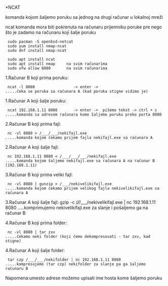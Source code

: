 *NCAT

komanda kojom šaljemo poruku sa jednog  na drugi računar u lokalnoj mreži

ncat komanda mora biti pokrenuta na računaru prijemniku poruke pre nego što je zadamo na računaru koji šalje poruku 

     sudo pacman -S openbsd-netcat
     sudo yum install nmap-ncat
     sudo dnf install nmap-ncat

     sudo apt install ncat
     sudo apt install nmap     na svim računarima
     sudo ufw allow 8080       na svim računarima

1.Računar B koji prima poruku:

     ncat -l 8080                 -> enter ->                                        .....čeka se poruka sa računara A (kad poruka stigne vidimo je)
1.Računar A koji šalje poruku:

     ncat 192.168.1.11 8080       -> enter ->  pišemo tekst -> ctrl + c              .....komanda sa adresom računara kome šaljemo poruku preko porta 8080

2.Računar B koji prima fajl:

     nc -vl 8080 > /___/___/nekifajl.exe                                            .....komanda kojom čekamo prijem fajla nekifajl.exe sa računara A
2.Računar A koji šalje fajl:

     nc 192.168.1.11 8080 < /___/___/___/nekifajl.exe                               .....komanda kojom šaljemo nekifajl.exe sa računara A na računar B (192.168.1.11)

3.Računar B koji prima veliki fajl:

     nc -vl 8080 | gunzip > /___/nekivelikifajl.exe                                 .....komanda kojom čekamo prijem velikog fajla nekivelikifajl.exe sa računara A
3.Računar A koji šalje fajl:
gzip -c /___/___/___/nekivelikifajl.exe | nc 192.168.1.11 8080                 .....komprimujemo nekivelikifajl.exe za slanje i pošaljemo ga na računar B

4.Računar B koji prima folder:
 
     nc -vl 8080 | tar zxv                                                          .....čekamo neki folder (koji čemo dekompresovati - tar zxv, kad stigne)
4.Računar A koji šalje folder:

     tar czp /___/___/nekifolder | nc 192.168.1.11 8080                             .....kompresujemo (tar czp) nekifolder za slanje pa ga šaljemo računaru B

Napomena:umesto adrese možemo upisati ime hosta kome šaljemo poruku

